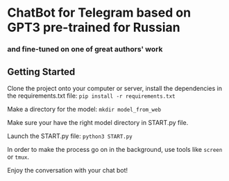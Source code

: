 # ChatBot for Telegram based on GPT3 pre-trained for Russian
### and fine-tuned on one of great authors' work

## Getting Started

Clone the project onto your computer or server, install the dependencies in the requirements.txt file: `pip install -r requirements.txt`

Make a directory for the model: `mkdir model_from_web`

Make sure your have the right model directory in START.py file.

Launch the START.py file: `python3 START.py`

In order to make the process go on in the background, use tools like `screen` or `tmux`.

Enjoy the conversation with your chat bot!